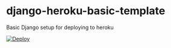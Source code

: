 # django-heroku-basic-template
Basic Django setup for deploying to heroku


[![Deploy](https://www.herokucdn.com/deploy/button.svg)](https://www.heroku.com/deploy/?template=https://github.com/FullBoreStudios/django-heroku-basic-template)
